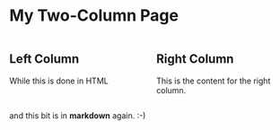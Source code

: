 # My Two-Column Page



<div class="md-html">
  <div class="column-left">
    <h2>Left Column</h2>
    <p>While this is done in HTML</p>
  </div>
  
  <div class="column-right">
    <h2>Right Column</h2>
    <p>This is the content for the right column.</p>
  </div>
</div>

<style>
.column-left {
  width: 50%;
  float: left;
  padding-right: 10px;
  box-sizing: border-box;
}

.column-right {
  width: 50%;
  float: right;
  padding-left: 10px;
  box-sizing: border-box;
}

.md-html::after {
  content: "";
  display: table;
  clear: both;
}
</style>

and this bit is in **markdown** again. :-)
